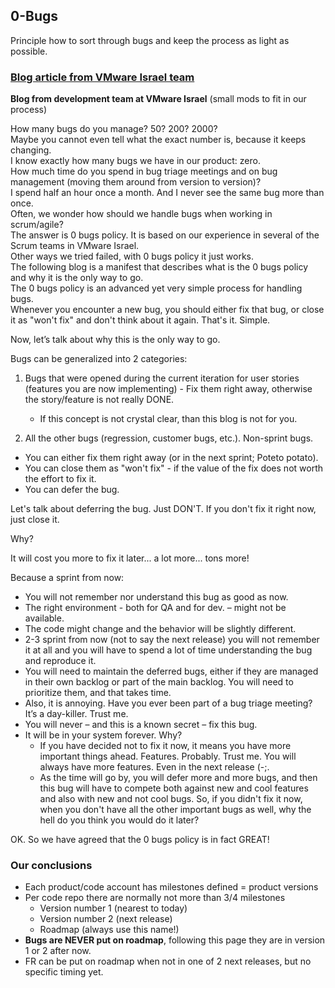 ## 0-Bugs

Principle how to sort through bugs and keep the process as light as possible.

### [Blog article from VMware Israel team](http://galzellermayer.blogspot.ae/2013/05/0-bugs-policy.html)

**Blog from development team at VMware Israel**
(small mods to fit in our process)

How many bugs do you manage? 50? 200? 2000?  
Maybe you cannot even tell what the exact number is, because it keeps changing.  
I know exactly how many bugs we have in our product: zero.  
How much time do you spend in bug triage meetings and on bug management (moving them around from version to version)?  
I spend half an hour once a month. And I never see the same bug more than once.  
Often, we wonder how should we handle bugs when working in scrum/agile?  
The answer is 0 bugs policy. It is based on our experience in several of the Scrum teams in VMware Israel.  
Other ways we tried failed, with 0 bugs policy it just works.  
The following blog is a manifest that describes what is the 0 bugs policy and why it is the only way to go.  
The 0 bugs policy is an advanced yet very simple process for handling bugs.  
Whenever you encounter a new bug, you should either fix that bug, or close it as "won't fix" and don't think about it again. That's it. Simple.

Now, let’s talk about why this is the only way to go.

Bugs can be generalized into 2 categories:

1. Bugs that were opened during the current iteration for user stories (features you are now implementing) - Fix them right away, otherwise the story/feature is not really DONE.
	- If this concept is not crystal clear, than this blog is not for you.

2. All the other bugs (regression, customer bugs, etc.). Non-sprint bugs.

- You can either fix them right away (or in the next sprint; Poteto potato).
- You can close them as "won't fix" - if the value of the fix does not worth the effort to fix it.
- You can defer the bug.

Let's talk about deferring the bug.
Just DON'T. If you don't fix it right now, just close it.

Why?

It will cost you more to fix it later... a lot more... tons more!

Because a sprint from now:

- You will not remember nor understand this bug as good as now.
- The right environment - both for QA and for dev. – might not be available.
- The code might change and the behavior will be slightly different.
- 2-3 sprint from now (not to say the next release) you will not remember it at all and you will have to
spend a lot of time understanding the bug and reproduce it.
- You will need to maintain the deferred bugs, either if they are managed in their own backlog or part of the main backlog. You will need to prioritize them, and that takes time.
- Also, it is annoying. Have you ever been part of a bug triage meeting? It’s a day-killer. Trust me.
- You will never – and this is a known secret – fix this bug.
- It will be in your system forever. Why?
	-  If you have decided not to fix it now, it means you have more important things ahead. Features. Probably. Trust me. You will always have more features. Even in the next release (-;.
	-  As the time will go by, you will defer more and more bugs, and then this bug will have to compete both against new and cool features and also with new and not cool bugs. So, if you didn't fix it now, when you don't have all the other important bugs as well, why the hell do you think you would do it later?


OK. So we have agreed that the 0 bugs policy is in fact GREAT!

### Our conclusions

- Each product/code account has milestones defined = product versions
- Per code repo there are normally not more than 3/4 milestones
  - Version number 1 (nearest to today)
  - Version number 2 (next release)
  - Roadmap (always use this name!)
- **Bugs are NEVER put on roadmap**, following this page they are in version 1 or 2 after now.
- FR can be put on roadmap when not in one of 2 next releases, but no specific timing yet.
